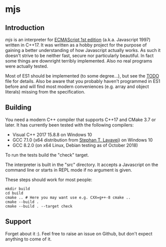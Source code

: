 # mjs

## Introduction
_mjs_ is an interpreter for [ECMAScript 1st
edition](https://www.ecma-international.org/publications/files/ECMA-ST-ARCH/ECMA-262,%201st%20edition,%20June%201997.pdf)
(a.k.a. Javascript 1997) written in C++17.  It was written as a hobby
project for the purpose of gaining a better understanding of how
Javascript actually works. As such it doesn't strive to be neither fast,
secure nor particularly beautiful. In fact some things are downright
terribly implemented. Also no real programs were actually tested.

Most of ES1 should be implemented (to some degree...), but see the
[TODO](TODO.md) file for details. Also be aware that you probably
haven't programmed in ES1 before and will find most modern conveniences
(e.g. array and object literals) missing from the specification.

## Building

You need a modern C++ compiler that supports C++17 and CMake 3.7 or
later. It has currently been tested with the following compilers:

* Visual C++ 2017 15.8.8 on Windows 10
* GCC 7.1.0 (x64 distribution from [Stephan T. Lavavej](https://nuwen.net/mingw.html)) on Windows 10
* GCC 8.2.0 (on x64 Linux, Debian testing as of October 2018)

To run the tests build the "check" target.

The interpreter is built in the "src" directory. It accepts a Javascript
on the command line or starts in REPL mode if no argument is given.

These steps should work for most people:

    mkdir build
    cd build
    cmake .. # Here you may want use e.g. CXX=g++-8 cmake ..
    cmake --build .
    cmake --build . --target check

## Support

Forget about it :). Feel free to raise an issue on Github, but don't
expect anything to come of it.
